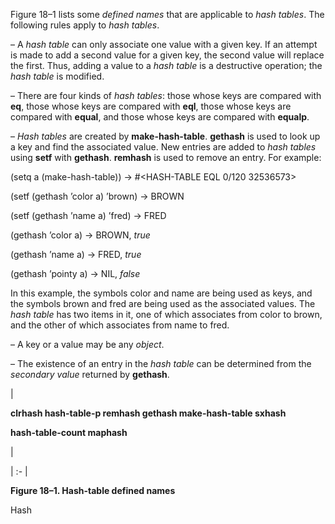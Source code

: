  



Figure 18–1 lists some *defined names* that are applicable to *hash tables*. The following rules apply to *hash tables*. 



– A *hash table* can only associate one value with a given key. If an attempt is made to add a second value for a given key, the second value will replace the first. Thus, adding a value to a *hash table* is a destructive operation; the *hash table* is modified. 



– There are four kinds of *hash tables*: those whose keys are compared with **eq**, those whose keys are compared with **eql**, those whose keys are compared with **equal**, and those whose keys are compared with **equalp**. 



– *Hash tables* are created by **make-hash-table**. **gethash** is used to look up a key and find the associated value. New entries are added to *hash tables* using **setf** with **gethash**. **remhash** is used to remove an entry. For example: 



(setq a (make-hash-table)) → #\<HASH-TABLE EQL 0/120 32536573\> 



(setf (gethash ’color a) ’brown) → BROWN 



(setf (gethash ’name a) ’fred) → FRED 



(gethash ’color a) → BROWN, *true* 



(gethash ’name a) → FRED, *true* 



(gethash ’pointy a) → NIL, *false* 



In this example, the symbols color and name are being used as keys, and the symbols brown and fred are being used as the associated values. The *hash table* has two items in it, one of which associates from color to brown, and the other of which associates from name to fred. 



– A key or a value may be any *object*. 



– The existence of an entry in the *hash table* can be determined from the *secondary value* returned by **gethash**. 



|<p>**clrhash hash-table-p remhash gethash make-hash-table sxhash** </p><p>**hash-table-count maphash**</p>|

| :- |





**Figure 18–1. Hash-table defined names** 



Hash 



 



 



